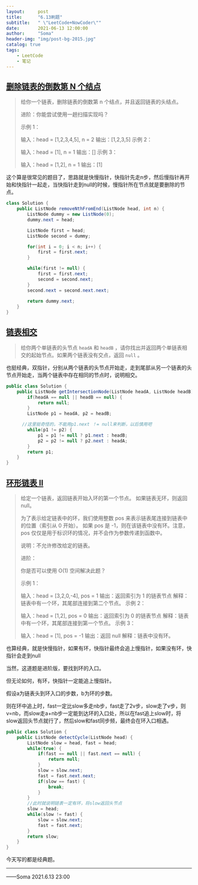 ```yaml
---
layout:     post
title:      "6.13刷题"
subtitle:   " \"LeetCode+NowCoder\""
date:       2021-06-13 12:00:00
author:     "Soma"
header-img: "img/post-bg-2015.jpg"
catalog: true
tags:
    - LeetCode
    - 笔记
---
```


## [删除链表的倒数第 N 个结点](https://leetcode-cn.com/problems/remove-nth-node-from-end-of-list/)

> 给你一个链表，删除链表的倒数第 n 个结点，并且返回链表的头结点。
>
> 进阶：你能尝试使用一趟扫描实现吗？
>
>  
>
> 示例 1：
>
>
> 输入：head = [1,2,3,4,5], n = 2
> 输出：[1,2,3,5]
> 示例 2：
>
> 输入：head = [1], n = 1
> 输出：[]
> 示例 3：
>
> 输入：head = [1,2], n = 1
> 输出：[1]

这个算是很常见的题目了，思路就是快慢指针，快指针先走n步，然后慢指针再开始和快指针一起走，当快指针走到null的时候，慢指针所在节点就是要删除的节点。

```java
class Solution {
    public ListNode removeNthFromEnd(ListNode head, int n) {
        ListNode dummy = new ListNode(0);
        dummy.next = head;

        ListNode first = head;
        ListNode second = dummy;

        for(int i = 0; i < n; i++) {
            first = first.next;
        }

        while(first != null) {
            first = first.next;
            second = second.next;
        }
        second.next = second.next.next;
        
        return dummy.next;
    }
}
```

## [链表相交](https://leetcode-cn.com/problems/intersection-of-two-linked-lists-lcci/)

> 给你两个单链表的头节点 `headA` 和 `headB` ，请你找出并返回两个单链表相交的起始节点。如果两个链表没有交点，返回 `null` 。

也挺经典，双指针，分别从两个链表的头节点开始走，走到尾部从另一个链表的头节点开始走，当两个链表中存在相同的节点时，说明相交。

```java
public class Solution {
    public ListNode getIntersectionNode(ListNode headA, ListNode headB) {
        if(headA == null || headB == null) {
            return null;
        }
        ListNode p1 = headA, p2 = headB;

      //这里挺奇怪的，不能用p1.next ！= null来判断，以后慎用吧
        while(p1 != p2) {
            p1 = p1 != null ? p1.next : headB;
            p2 = p2 != null ? p2.next : headA;
        }
        return p1;
    }
}
```

## [环形链表 II](https://leetcode-cn.com/problems/linked-list-cycle-ii/)

> 给定一个链表，返回链表开始入环的第一个节点。 如果链表无环，则返回 null。
>
> 为了表示给定链表中的环，我们使用整数 pos 来表示链表尾连接到链表中的位置（索引从 0 开始）。 如果 pos 是 -1，则在该链表中没有环。注意，pos 仅仅是用于标识环的情况，并不会作为参数传递到函数中。
>
> 说明：不允许修改给定的链表。
>
> 进阶：
>
> 你是否可以使用 O(1) 空间解决此题？
>
>
> 示例 1：
>
> 输入：head = [3,2,0,-4], pos = 1
> 输出：返回索引为 1 的链表节点
> 解释：链表中有一个环，其尾部连接到第二个节点。
> 示例 2：
>
> 输入：head = [1,2], pos = 0
> 输出：返回索引为 0 的链表节点
> 解释：链表中有一个环，其尾部连接到第一个节点。
> 示例 3：
>
> 输入：head = [1], pos = -1
> 输出：返回 null
> 解释：链表中没有环。

也算经典，就是快慢指针，如果有环，快指针最终会追上慢指针，如果没有环，快指针会走到null

当然，这道题是进阶版，要找到环的入口。

但无论如何，有环，快指针一定能追上慢指针。

假设a为链表头到环入口的步数，b为环的步数。

则在环中追上时，fast一定比slow多走nb步，fast走了2v步，slow走了v步，则v=nb，而slow走a+nb步一定能到达环的入口处，所以在fast追上slow时，将slow返回头节点就行了，然后slow和fast同步频，最终会在环入口相遇。

```java
public class Solution {
    public ListNode detectCycle(ListNode head) {
        ListNode slow = head, fast = head;
        while(true) {
            if(fast == null || fast.next == null) {
                return null;
            }
            slow = slow.next;
            fast = fast.next.next;
            if(slow == fast) {
                break;
            }
        }
        //此时就说明链表一定有环，将slow返回头节点
        slow = head;
        while(slow != fast) {
            slow = slow.next;
            fast = fast.next;
        }
        return slow;
    }
}
```

今天写的都是经典题。

--------

——Soma 2021.6.13 23:00

